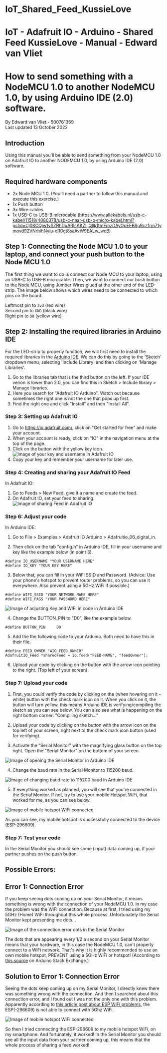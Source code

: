 # IoT_Shared_Feed_KussieLove

# IoT - Adafruit IO - Arduino - Shared Feed KussieLove - Manual - Edward van Vliet

# How to send something with a NodeMCU 1.0 to another NodeMCU 1.0, by using Arduino IDE (2.0) software.

By Edward van Vliet - 500761369<br>
Last updated 13 October 2022

## Introduction
Using this manual you'll be able to send something from your NodeMCU 1.0 on Adafruit IO to another NODEMCU 1.0, by using Arduino IDE (2.0) software.

## Required hardware components
  - 2x Node MCU 1.0. (You'll need a partner to follow this manual and execute this exercise.)
  - 1x Push button
  - 3x Wire cables
  - 1x USB-C to USB-B microcable (https://www.allekabels.nl/usb-c-kabel/11518/4080378/usb-c-naar-usb-b-micro-kabel.html?gclid=Cj0KCQjw1vSZBhDuARIsAKZlijQllk1tmEmzDAyOpEEB6p9cz1rm71ymovd92VNrhihNyiu-eR0gt8saAvW9EALw_wcB)
  
  
## Step 1: Connecting the Node MCU 1.0 to your laptop, and connect your push button to the Node MCU 1.0
The first thing we want to do is connect our Node MCU to your laptop, using an USB-C to USB-B microcable. Then, we want to connect our bush button to the Node MCU, using Jumber Wires glued at the other end of the LED-strip. The image below shows which wires need to be connected to which pins on the board.

Leftmost pin to `3v3` (red wire)<br>
Second pin to `GND` (black wire)<br>
Right pin to `D0` (yellow wire)<br>

## Step 2: Installing the required libraries in Arduino IDE
For the LED-strip to properly function, we will first need to install the required libraries in the [Arduino IDE](https://www.arduino.cc/en/main/software). We can do this by going to the 'Sketch' dropdown menu, selecting 'Include Library' and then clicking on 'Manage Libraries'.<br>

1. Go to the libraries tab that is the third button on the left. If your IDE verion is lower than 2.0, you can find this in Sketch > Include library > Manage libraries.
2. Here you search for "Adafruit IO Arduino". Watch out because sometimes the right one is not the one that pops up first.
3. Find the right one and click "Install" and then "Install All".

### Step 3: Setting up Adafruit IO

1. Go to https://io.adafruit.com/, click on "Get started for free" and make your account.
2. When your account is ready, click on "IO" in the navigation menu at the top of the page.
3. Click on the button with the yellow key icon.
![Image of your key and username in Adafruit IO](https://github.com/edwardvanvliet/IoT_AdafruitIOArduino_ColorPicker_Manual_Edward_van_Vliet/blob/main/images/01_ADAFRUIT_IO_KEY_USERNAME.png)
4. Copy your key and remember your username for later use.

### Step 4: Creating and sharing your Adafruit IO Feed

In Adafruit IO:
1. Go to Feeds > New Feed, give it a name and create the feed.
2. On Adafruit IO, set your feed to sharing.
![Image of sharing Feed in Adafruit IO]()


### Step 6: Adjust your code

In Arduino IDE:
1. Go to File > Examples > Adafruit IO Arduino > Adafruitio_06_digital_in.

2. Then click on the tab "config.h" in Arduino IDE, fill in your username and key like the example below (in point 3).

```
#define IO_USERNAME "YOUR USERNAME HERE"
#define IO_KEY "YOUR KEY HERE"
```

3. Below that, you can fill in your WiFi SSID and Password.
(Advice: Use your phone's hotspot to prevent router problems, so you can use it everywhere. Also prevent using a 5GHz WiFi if possible.)<br>

```
#define WIFI_SSID "YOUR NETWORK NAME HERE"
#define WIFI_PASS "YOUR PASSWORD HERE"
```
![Image of adjusting Key and WIFI in code in Arduino IDE](https://github.com/edwardvanvliet/IoT_Shared_Feed_KussieLove/blob/main/images/05_Connecting_Key_WiFi.png)

4. Change the BUTTON_PIN to "D0", like the example below.

```
#define BUTTON_PIN     D0
```

5. Add the the following code to your Arduino. Both need to have this in their file.

```
#define FEED_OWNER "AIO_FEED_OWNER"
AdafruitIO_Feed *sharedFeed = io.feed("FEED-NAME", "feedOwner");
```

6. Upload your code by clicking on the button with the arrow icon pointing to the right. (Top left of your screen).


### Step 7: Upload your code

1. First, you could verify the code by clicking on the (when hovering on it - white) button with the check mark icon on it. When you click on it, the button will turn yellow, this means Arduino IDE is verifying/compiling the sketch as you can see below. You can also see what is happening on the right bottom corner: "Compiling sketch..."

2. Upload your code by clicking on the button with the arrow icon on the top left of your screen, right next to the check mark icon button (used for verifying).

3. Activate the "Serial Monitor" with the magnifying glass button on the top right. Open the "Serial Monitor" on the bottom of your screen.

![Image of opening the Serial Monitor in Arduino IDE](https://github.com/edwardvanvliet/IoT_AdafruitIOArduino_ColorPicker_Manual_Edward_van_Vliet/blob/main/images/12_Activate_Open_the_Serial_Monitor.png)

4. Change the baud rate in the Serial Monitor to 115200 baud.

![Image of changing baud rate to 115200 baud in Arduino IDE](https://github.com/edwardvanvliet/IoT_AdafruitIOArduino_ColorPicker_Manual_Edward_van_Vliet/blob/main/images/13_Set_to_115200_baud.png)

5. If everything worked as planned, you will see that you're connected in the Serial Monitor. If not, try to use your mobile Hotspot WiFi, that worked for me, as you can see below.

![Image of mobile hotspot WiFi connected](https://github.com/edwardvanvliet/IoT_AdafruitIOArduino_ColorPicker_Manual_Edward_van_Vliet/blob/main/images/14_Device_is_connected_to_my_hotspot.png)

As you can see, my mobile hotspot is successfully connected to the device (ESP-296609).

### Step 7: Test your code

In the Serial Monitor you should see some (input) data coming up, if your partner pushes on the push button.


## Possible Errors:


## Error 1: Connection Error
If you keep seeing dots coming up on your Serial Monitor, it means something is wrong with the connection of your NodeMCU 1.0.
In my case the problem was the WiFi connection.
Because at first, I tried using my 5GHz (Home) WiFi throughout this whole process.
Unfortunately the Serial Monitor kept presenting me dots...

![Image of the connection error dots in the Serial Monitor](https://github.com/edwardvanvliet/IoT_AdafruitIOArduino_ColorPicker_Manual_Edward_van_Vliet/blob/main/images/17_Connection_Error_dots.png)

The dots that are appearing every 1/2 a second on your Serial Monitor means that your hardware, in this case the NodeMCU 1.0, can't properly connect to a WiFi network.
That's why it is highly recommended to use an own mobile hotspot, PREVENT using a 5GHz WiFi or hotspot! (According to [this source](https://arduino.stackexchange.com/questions/49370/esp8266-not-connecting-to-wifi) on Arduino Stack Exchange.)

## Solution to Error 1: Connection Error
Seeing the dots keep coming up on my Serial Monitor, I directly knew there was something wrong with the connection.
And then I searched about this connection error, and I found out I was not the only one with this problem.
Apparently according to [this article post about ESP WiFi problems](https://arduino.stackexchange.com/questions/49370/esp8266-not-connecting-to-wifi), the ESP(-296609) is not able to connect with 5Ghz WiFi.

![Image of mobile hotspot WiFi connected](https://github.com/edwardvanvliet/IoT_AdafruitIOArduino_ColorPicker_Manual_Edward_van_Vliet/blob/main/images/14_Device_is_connected_to_my_hotspot.png)

So then I tried connecting the ESP-296609 to my mobile hotspot WiFi, on my smartphone. And fortunately, it worked!
In the Serial Monitor you should see all the input data from your partner coming up, this means that the whole process of sharing a feed worked!

